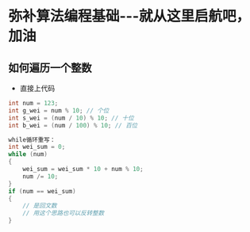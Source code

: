 # 弥补算法编程基础---就从这里启航吧，加油

## 如何遍历一个整数

- 直接上代码

```c
int num = 123;
int g_wei = num % 10; // 个位
int s_wei = (num / 10) % 10; // 十位
int b_wei = (num / 100) % 10; // 百位

while循环重写：
int wei_sum = 0;
while (num)
{
    wei_sum = wei_sum * 10 + num % 10;
    num /= 10; 
}
if (num == wei_sum)
{
    // 是回文数
    // 用这个思路也可以反转整数
}
```
